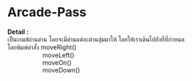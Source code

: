 # Arcade-Pass

<b>Detail : </b><br>
เป็นเกมส์ผ่านด่าน โดยจะมีด่านแต่ละด่านสุ่มมาให้ โดยให้เราเดินไปยังที่ที่กำหนด<br>
โดยพิมพ์คำสั่ง moveRight()<br>
&nbsp;&nbsp;&nbsp;&nbsp;&nbsp;&nbsp;&nbsp;&nbsp;&nbsp;&nbsp;&nbsp;&nbsp;&nbsp;&nbsp;&nbsp;&nbsp;&nbsp;&nbsp;&nbsp;&nbsp;moveLeft()<br>
&nbsp;&nbsp;&nbsp;&nbsp;&nbsp;&nbsp;&nbsp;&nbsp;&nbsp;&nbsp;&nbsp;&nbsp;&nbsp;&nbsp;&nbsp;&nbsp;&nbsp;&nbsp;&nbsp;&nbsp;moveOn()<br>
&nbsp;&nbsp;&nbsp;&nbsp;&nbsp;&nbsp;&nbsp;&nbsp;&nbsp;&nbsp;&nbsp;&nbsp;&nbsp;&nbsp;&nbsp;&nbsp;&nbsp;&nbsp;&nbsp;&nbsp;moveDown()<br>

